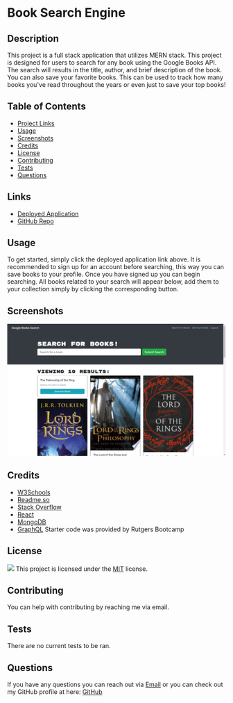
  # Book Search Engine

  ## Description
This project is a full stack application that utilizes MERN stack. This project is designed for users to search for any book using the Google Books API. The search will results in the title, author, and brief description of the book. You can also save your favorite books. This can be used to track how many books you've read throughout the years or even just to save your top books!

  ## Table of Contents
  * [Project Links](#links)
  * [Usage](#usage)
  * [Screenshots](#screenshots)
  * [Credits](#credits)
  * [License](#license)
  * [Contributing](#contributing)
  * [Tests](#tests)
  * [Questions](#questions)

  ## Links
  * [Deployed Application]()
  * [GitHub Repo](https://github.com/jeaustins27/Book-Search-Engine)

  ## Usage
To get started, simply click the deployed application link above. It is recommended to sign up for an account before searching, this way you can save books to your profile. Once you have signed up you can begin searching. All books related to your search will appear below, add them to your collection simply by clicking the corresponding button.

  ## Screenshots
  ![Google Book Search](./images/Google-Book-Search.png)

  ## Credits
  * [W3Schools](https://www.w3schools.com/)
  * [Readme.so](https://readme.so/)
  * [Stack Overflow](https://stackoverflow.com)
  * [React](https://react.dev/)
  * [MongoDB](https://www.mongodb.com/)
  * [GraphQL](https://graphql.org/)
  Starter code was provided by Rutgers Bootcamp



  
  ## License
  
  ![](https://img.shields.io/badge/License-MIT-blue.svg)
  This project is licensed under the [MIT](https://choosealicense.com/licenses/mit/) license.

    

  ## Contributing
  You can help with contributing by reaching me via email.

  ## Tests
  There are no current tests to be ran.

  ## Questions
  If you have any questions you can reach out via [Email](mailto:JeaustinS27@gmail.com) or you can check out my GitHub profile at here: [GitHub](https://github.com/jeaustins27)
